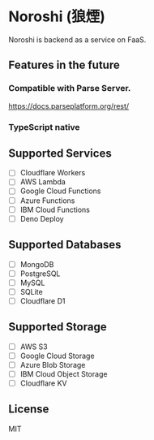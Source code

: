 # Noroshi (狼煙)

Noroshi is backend as a service on FaaS.

## Features in the future

### Compatible with Parse Server.

https://docs.parseplatform.org/rest/

### TypeScript native

## Supported Services

- [ ] Cloudflare Workers
- [ ] AWS Lambda
- [ ] Google Cloud Functions
- [ ] Azure Functions
- [ ] IBM Cloud Functions
- [ ] Deno Deploy

## Supported Databases

- [ ] MongoDB
- [ ] PostgreSQL
- [ ] MySQL
- [ ] SQLite
- [ ] Cloudflare D1

## Supported Storage

- [ ] AWS S3
- [ ] Google Cloud Storage
- [ ] Azure Blob Storage
- [ ] IBM Cloud Object Storage
- [ ] Cloudflare KV

## License

MIT
